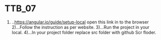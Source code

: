 # TTB_07
1) ..https://angular.io/guide/setup-local open this link in to the browser
2)...Follow the instruction as per website.
3)...Run the project in your local.
4)...In your project folder replace src folder with github Scr floder. 
